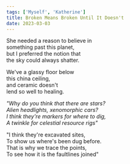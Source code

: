 ```yaml
---  
tags: ['Myself', 'Katherine']  
title: Broken Means Broken Until It Doesn't  
date: 2023-03-03  
---
```


She needed a reason to believe in  
something past this planet,  
but I preferred the notion that  
the sky could always shatter.

We've a glassy floor below  
this china ceiling,  
and ceramic doesn't  
lend so well to healing.

*"Why do you think that there are stars?*  
*Alien headlights, xenomorphic cars?*  
*I think they're markers for where to dig,*  
*A twinkle for celestial resource rigs"*

"I think they're excavated sites,  
To show us where's been dug before.  
That is why we trace the points,  
To see how it is the faultlines joined"  
